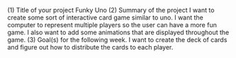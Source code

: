 (1) Title of your project
    Funky Uno
(2) Summary of the project
    I want to create some sort of interactive card game similar to uno. I want the computer to represent multiple players so the user can have a more fun game. I also want to add some animations that are displayed throughout the game.
(3) Goal(s) for the following week.
    I want to create the deck of cards and figure out how to distribute the cards to each player.
